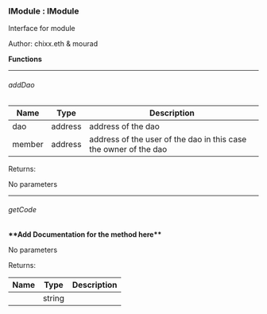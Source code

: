 <div id="ethdoc-viewer">

### IModule <span class="small">: IModule</span>

Interface for module

Author: chixx.eth & mourad

  

**Functions**

-----

###### addDao

| Name   | Type    | Description                                                      |
| ------ | ------- | ---------------------------------------------------------------- |
| dao    | address | address of the dao                                               |
| member | address | address of the user of the dao in this case the owner of the dao |

Returns:

No parameters

-----

###### getCode

**\*\*Add Documentation for the method here\*\***

No parameters

Returns:

| Name | Type   | Description |
| ---- | ------ | ----------- |
|      | string |             |

</div>
